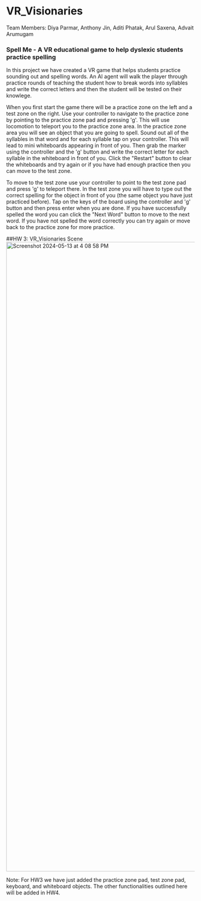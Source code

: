 # VR_Visionaries
Team Members: Diya Parmar, Anthony Jin, Aditi Phatak, Arul Saxena, Advait Arumugam 

### Spell Me - A VR educational game to help dyslexic students practice spelling 
In this project we have created a VR game that helps students practice sounding out and spelling words. An AI agent will walk the player through practice rounds of teaching the student how to break words into syllables and write the correct letters and then the student will be tested on their knowlege. 

When you first start the game there will be a practice zone on the left and a test zone on the right. Use your controller to navigate to the practice zone by pointing to the practice zone pad and pressing 'g'. This will use locomotion to teleport you to the practice zone area. In the practice zone area you will see an object that you are going to spell. Sound out all of the syllables in that word and for each syllable tap on your controller. This will lead to mini whiteboards appearing in front of you. Then grab the marker using the controller and the 'g' button and write the correct letter for each syllable in the whiteboard in front of you. Click the "Restart" button to clear the whiteboards and try again or if you have had enough practice then you can move to the test zone.

To move to the test zone use your controller to point to the test zone pad and press 'g' to teleport there. In the test zone you will have to type out the correct spelling for the object in front of you (the same object you have just practiced before). Tap on the keys of the board using the controller and 'g' button and then press enter when you are done. If you have successfully spelled the word you can click the "Next Word" button to move to the next word. If you have not spelled the word correctly you can try again or move back to the practice zone for more practice. 


##HW 3: VR_Visionaries Scene 
<img width="1679" alt="Screenshot 2024-05-13 at 4 08 58 PM" src="https://github.com/jinanthony/VR_Visionaries/assets/72777523/a227ae6c-69fb-4b75-86f5-9cd7efb5e09d">

Note: For HW3 we have just added the practice zone pad, test zone pad, keyboard, and whiteboard objects. The other functionalities outlined here will be added in HW4. 
